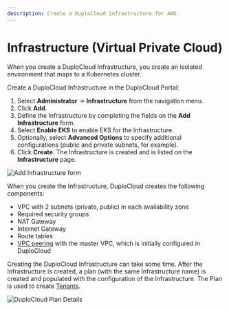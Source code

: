 ```yaml
---
description: Create a DuploCloud infrastructure for AWS.
---
```


# Infrastructure (Virtual Private Cloud)

When you create a DuploCloud Infrastructure, you create an isolated environment that maps to a Kubernetes cluster.&#x20;

Create a DuploCloud Infrastructure in the DuploCloud Portal:

1. Select **Administrator** -> **Infrastructure** from the navigation menu.&#x20;
2. Click **Add**.
3. Define the Infrastructure by completing the fields on the **Add Infrastructure** form.&#x20;
4. Select **Enable EKS** to enable EKS for the Infrastructure.
5. Optionally, select **Advanced Options** to specify additional configurations (public and private subnets, for example).
6. Click **Create**. The Infrastructure is created and is listed on the **Infrastructure** page.

&#x20; &#x20;

![Add Infrastructure form](https://duplocloud.com/wp-content/uploads/2021/11/create-infra.png)

When you create the Infrastructure, DuploCloud creates the following components:

* VPC with 2 subnets (private, public) in each availability zone
* Required security groups
* NAT Gateway
* Internet Gateway
* Route tables
* [VPC peering](virtual-private-cloud-vpc-peering.md) with the master VPC, which is initially configured in DuploCloud

Creating the DuploCloud Infrastructure can take some time. After the Infrastructure is created, a plan (with the same Infrastructure name) is created and populated with the configuration of the Infrastructure. The Plan is used to create [Tenants](../../use-cases/tenant-environment.md).

![DuploCloud Plan Details](https://duplocloud.com/wp-content/uploads/2021/11/infra-plan.png)
